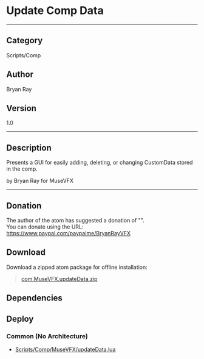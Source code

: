 # Update Comp Data
___

## Category
Scripts/Comp

## Author
Bryan Ray

## Version
1.0

___

## Description
<p>Presents a GUI for easily adding, deleting, or changing CustomData stored in the comp.</p>

<p>by Bryan Ray for MuseVFX</p>

___

## Donation
The author of the atom has suggested a donation of "".  
You can donate using the URL: <a href="https://www.paypal.com/paypalme/BryanRayVFX">https://www.paypal.com/paypalme/BryanRayVFX</a>
## Download

Download a zipped atom package for offline installation:
> [com.MuseVFX.updateData.zip](https://gitlab.com/WeSuckLess/Reactor/-/archive/master/Reactor-master.zip?path=Atoms/com.MuseVFX.updateData)  

## Dependencies

## Deploy

### Common (No Architecture)

<ul>
<li><a href="https://gitlab.com/WeSuckLess/Reactor/-/blob/master/Atoms/com.MuseVFX.updateData/Scripts/Comp/MuseVFX/updateData.lua?ref_type=heads">Scripts/Comp/MuseVFX/updateData.lua</a></li>
</ul>
